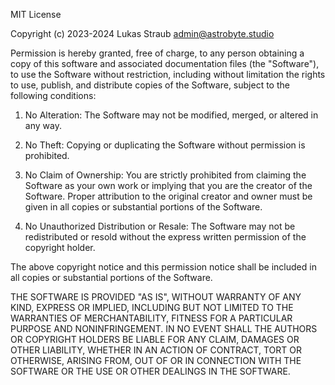 MIT License

Copyright (c) 2023-2024 Lukas Straub <admin@astrobyte.studio>

Permission is hereby granted, free of charge, to any person obtaining a copy
of this software and associated documentation files (the "Software"), to use
the Software without restriction, including without limitation the rights
to use, publish, and distribute copies of the Software, subject to the following conditions:

1. No Alteration: The Software may not be modified, merged, or altered in any way.

2. No Theft: Copying or duplicating the Software without permission is prohibited.

3. No Claim of Ownership: You are strictly prohibited from claiming the Software as your own work or implying that you are the creator of the Software. Proper attribution to the original creator and owner must be given in all copies or substantial portions of the Software.

4. No Unauthorized Distribution or Resale: The Software may not be redistributed or resold without the express written permission of the copyright holder.

The above copyright notice and this permission notice shall be included in all
copies or substantial portions of the Software.

THE SOFTWARE IS PROVIDED "AS IS", WITHOUT WARRANTY OF ANY KIND, EXPRESS OR
IMPLIED, INCLUDING BUT NOT LIMITED TO THE WARRANTIES OF MERCHANTABILITY,
FITNESS FOR A PARTICULAR PURPOSE AND NONINFRINGEMENT. IN NO EVENT SHALL THE
AUTHORS OR COPYRIGHT HOLDERS BE LIABLE FOR ANY CLAIM, DAMAGES OR OTHER
LIABILITY, WHETHER IN AN ACTION OF CONTRACT, TORT OR OTHERWISE, ARISING FROM,
OUT OF OR IN CONNECTION WITH THE SOFTWARE OR THE USE OR OTHER DEALINGS IN THE
SOFTWARE.